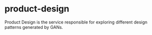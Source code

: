 # product-design
Product Design is the service responsible for exploring different design patterns generated by GANs.
